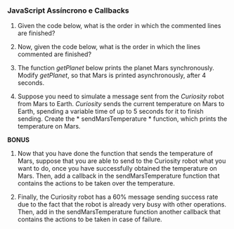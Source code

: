 ### JavaScript Assíncrono e Callbacks

1. Given the code below, what is the order in which the commented lines are finished?
<!--
  const planetDistanceFromSun = ({ name, distanceFromSun: { value, measurementUnit } }) =>
    `${name} is ${value} ${measurementUnit} apart from the Sun`;

  const mars = {
    name: "Mars",
    distanceFromSun: {
      value: 227900000,
      measurementUnit: "kilometers",
    },
  };

  const venus = {
    name: "Venus",
    distanceFromSun: {
      value: 108200000,
      measurementUnit: "kilometers",
    },
  };

  const jupiter = {
    name: "Jupiter",
    distanceFromSun: {
      value: 778500000,
      measurementUnit: "kilometers",
    },
  };

  console.log(planetDistanceFromSun(mars)); // A
  console.log(planetDistanceFromSun(venus)); // B
  console.log(planetDistanceFromSun(jupiter)); // C
-->

2. Now, given the code below, what is the order in which the lines commented are finished?

<!-- 
  const planetDistanceFromSun = ({ name, distanceFromSun: { value, measurementUnit } }) =>
    `${name} is ${value} ${measurementUnit} apart from the Sun`;

  const mars = {
    name: "Mars",
    distanceFromSun: {
      value: 227900000,
      measurementUnit: "kilometers",
    },
  };

  const venus = {
    name: "Venus",
    distanceFromSun: {
      value: 108200000,
      measurementUnit: "kilometers",
    },
  };

  const jupiter = {
    name: "Jupiter",
    distanceFromSun: {
      value: 778500000,
      measurementUnit: "kilometers",
    },
  };

  console.log(planetDistanceFromSun(mars)); // A
  setTimeout(() => console.log(planetDistanceFromSun(venus)), 3000); // B
  setTimeout(() => console.log(planetDistanceFromSun(jupiter)), 2000); // C
-->

3. The function *getPlanet* below prints the planet Mars synchronously. Modify *getPlanet*, so that Mars is printed asynchronously, after 4 seconds.

<!-- 
  const getPlanet = () => {
  const mars = {
    name: "Mars",
    distanceFromSun: {
      value: 227900000,
      measurementUnit: "kilometers",
    },
  };
  console.log("Returned planet: ", mars);
};

getPlanet(); // imprime Marte depois de 4 segundos
-->

4. Suppose you need to simulate a message sent from the *Curiosity* robot from Mars to Earth. *Curiosity* sends the current temperature on Mars to Earth, spending a variable time of up to 5 seconds for it to finish sending. Create the * sendMarsTemperature * function, which prints the temperature on Mars.

**BONUS**

1. Now that you have done the function that sends the temperature of Mars, suppose that you are able to send to the Curiosity robot what you want to do, once you have successfully obtained the temperature on Mars. Then, add a callback in the sendMarsTemperature function that contains the actions to be taken over the temperature.

<!-- 
  const messageDelay = () => Math.floor(Math.random() * 5000);

  const getMarsTemperature = () => {
    const maxTemperature = 58;
    return Math.floor(Math.random() * maxTemperature);
  };

  const toFahrenheit = (degreeCelsius) => (degreeCelsius * 9/5) + 32;
  const temperatureInFahrenheit = (temperature) => console.log(`It is currently ${toFahrenheit(temperature)}ºF at Mars`);
  const greet = (temperature) => console.log(`Hi there! Curiosity here. Right now is ${temperature}ºC at Mars`);

  // definição da função sendMarsTemperature...


  sendMarsTemperature(temperatureInFahrenheit); // imprime "It is currently 47ºF at Mars", por exemplo
  sendMarsTemperature(greet); // imprime "Hi there! Curiosity here. Right now is 53ºC at Mars", por exemplo
-->

2. Finally, the Curiosity robot has a 60% message sending success rate due to the fact that the robot is already very busy with other operations. Then, add in the sendMarsTemperature function another callback that contains the actions to be taken in case of failure.

<!-- 
  const messageDelay = () => Math.floor(Math.random() * 5000);

  const getMarsTemperature = () => {
    const maxTemperature = 58;
    return Math.floor(Math.random() * maxTemperature);
  }

  const toFahrenheit = (degreeCelsius) => (degreeCelsius * 9/5) + 32;
  const temperatureInFahrenheit = (temperature) => console.log(`It is currently ${toFahrenheit(temperature)}ºF at Mars`);
  const greet = (temperature) => console.log(`Hi there! Curiosity here. Right now is ${temperature}ºC at Mars`);

  const handleError = (errorReason) => console.log(`Error getting temperature: ${errorReason}`);

  // definição da função sendMarsTemperature...


  // imprime "It is currently 47ºF at Mars", por exemplo, ou "Error getting temperature: Robot is busy"
  sendMarsTemperature(temperatureInFahrenheit, handleError);

  // imprime "Hi there! Curiosity here. Right now is 53ºC at Mars", por exemplo, ou "Error getting temperature: Robot is busy"
  sendMarsTemperature(greet, handleError);
-->